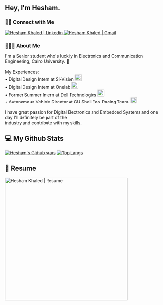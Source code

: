 <h2> Hey, I'm Hesham.</h2>

<h3> 🤝🏻 Connect with Me </h3>

<a href="https://www.linkedin.com/in/heshamkhaled13/">
  <img src="https://img.shields.io/badge/-heshamkhaled13-blue?style=flat&logo=Linkedin&logoColor=white&link=https://www.linkedin.com/in/heshamkhaled13/" alt="Hesham Khaled | Linkedin" />
</a>

<a href="mailto:heshamkhaled13@gmail.com">
  <img src="https://img.shields.io/badge/-heshamkhaled13@gmail.com-c14438?style=flat-square&logo=Gmail&logoColor=white&link=mailto:heshamkhaled13@gmail.com" alt="Hesham Khaled | Gmail" />
</a>

<h3> 👨🏻‍💻 About Me </h3>

I'm a Senior student who's luckily in Electronics and Communication Engineering, Cairo University. 📡<br> <br>
My Experiences:<br>
• Digital Design Intern at Si-Vision
<img src="https://i.imgur.com/oRq5c4T.png" alt="Si-Vision Icon" width="22" height="22" /><br>
• Digital Design Intern at Onelab
<img src="https://i.imgur.com/4XPwnbW.png" alt="Onelab Icon" width="22" height="22" /><br>
• Former Summer Intern at Dell Technologies
<img src="https://i.imgur.com/SnXwcez.png" alt="Dell Icon" width="22" height="22" /><br>
• Autonomous Vehicle Director at CU Shell Eco-Racing Team.
<img src="https://i.imgur.com/y9HTLzM.png" alt="Shell Icon" width="20" height="20" />
</a>
<br>
<br>
I have great passion for Digital Electronics and Embedded Systems and one day I'll definitely be part of the<br>
industry and contribute with my skills.

## 💻 My Github Stats
[![Hesham's Github stats](https://github-readme-stats.vercel.app/api?username=heshamkhaledd&hide=stars&show_icons=true&theme=tokyonight&include_all_commits=true&count_private=true)](https://github.com/heshamkhaledd?tab=repositories)
[![Top Langs](https://github-readme-stats.vercel.app/api/top-langs/?username=heshamkhaledd&exclude_repo=Autonomous-Car,Mips-Microprocessor&hide=cmake,batchfile&langs_count=6&layout=compact&theme=tokyonight)](https://github.com/heshamkhaledd?tab=repositories)
</br>


## 📝 Resume 
<a href="https://drive.google.com/file/d/1MyDYzl8fE15u2SFHs2Oj8EJAiBMkvQWg/view?usp=sharing" target="_blank" type="application/pdf">
  <img src="https://i.imgur.com/5jwSNVh.jpg" alt="Hesham Khaled | Resume" width="400" />
</a>

